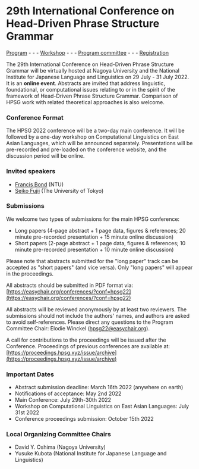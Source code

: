 # 29th International Conference on Head-Driven Phrase Structure Grammar

[Program](program.md) - - - [Workshop](ws.md) - - - [Program committee](committee.md) - - - [Registration](registration.md)

The 29th International Conference on Head-Driven Phrase Structure
Grammar will be virtually hosted at Nagoya University and the National
Institute for Japanese Language and Linguistics on 29 July - 31 July 2022. 
It is an **online event**. Abstracts are invited that address
linguistic, foundational, or computational issues relating to or in
the spirit of the framework of Head-Driven Phrase Structure Grammar.
Comparison of HPSG work with related theoretical approaches is also
welcome.


### Conference Format

The HPSG 2022 conference will be a two-day main conference. It will be
followed by a one-day workshop on Computational Linguistics on East
Asian Languages, which will be announced separately. Presentations
will be pre-recorded and pre-loaded on the conference website, and the
discussion period will be online.


### Invited speakers

- [Francis Bond](https://blogs.ntu.edu.sg/dh/francis-charles-bond/) (NTU)
- [Seiko Fujii](https://www.u-tokyo.ac.jp/focus/en/people/people002168.html) (The University of Tokyo)

### Submissions

We welcome two types of submissions for the main HPSG conference: 

- Long papers (4-page abstract + 1 page data, figures & references; 20
  minute pre-recorded presentation + 15 minute online discussion)
- Short papers (2-page abstract + 1 page data, figures & references;
  10 minute pre-recorded presentation + 10 minute online discussion)

Please note that abstracts submitted for the "long paper" track can be
accepted as "short papers" (and vice versa). Only "long papers" will
appear in the proceedings.

All abstracts should be submitted in PDF format via: 
[https://easychair.org/conferences/?conf=hpsg22](https://easychair.org/conferences/?conf=hpsg22)


All abstracts will be reviewed anonymously by at least two reviewers.
The submissions should not include the authors' names, and authors are
asked to avoid self-references. Please direct any questions to the
Program Committee Chair: Elodie Winckel (hpsg22@easychair.org).

A call for contributions to the proceedings will be issued after the
Conference. Proceedings of previous conferences are available at:
[https://proceedings.hpsg.xyz/issue/archive](https://proceedings.hpsg.xyz/issue/archive)


### Important Dates

- Abstract submission deadline: March 16th 2022 (anywhere on earth) 
- Notifications of acceptance: May 2nd 2022
- Main Conference: July 29th-30th 2022
- Workshop on Computational Linguistics on East Asian Languages: July 31st 2022
- Conference proceedings submission: October 15th 2022


### Local Organizing Committee Chairs

- David Y. Oshima (Nagoya University)
- Yusuke Kubota (National Institute for Japanese Language and Linguistics)
